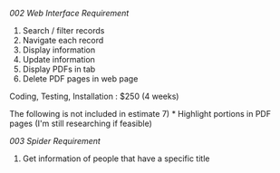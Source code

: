*002 Web Interface Requirement*

1) Search / filter records
2) Navigate each record
3) Display information 
4) Update information
5) Display PDFs in tab
6) Delete PDF pages in web page

Coding, Testing, Installation : $250 (4 weeks)

The following is not included in estimate 
7) * Highlight portions in PDF pages (I'm still researching if feasible)

*003 Spider Requirement*
1) Get information of people that have a specific title
